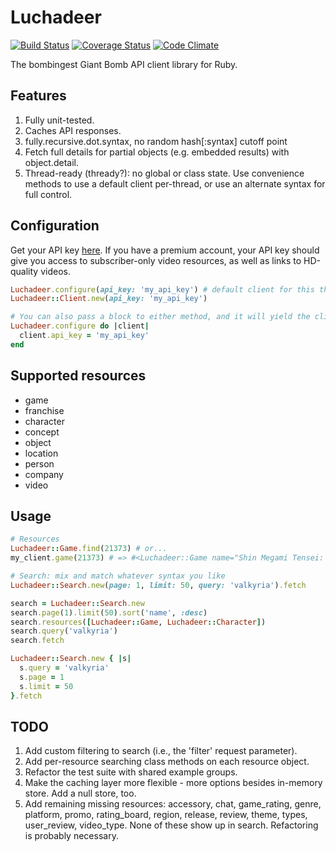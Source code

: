 # Luchadeer

[![Build Status](https://travis-ci.org/paulfri/luchadeer.png?branch=master)][build]
[![Coverage Status](https://coveralls.io/repos/paulfri/luchadeer/badge.png?branch=master)][coverage]
[![Code Climate](https://codeclimate.com/github/paulfri/luchadeer.png)][grade]

[build]: https://travis-ci.org/paulfri/luchadeer
[coverage]: https://coveralls.io/r/paulfri/luchadeer?branch=master
[grade]: https://codeclimate.com/github/paulfri/luchadeer

The bombingest Giant Bomb API client library for Ruby.

## Features
1. Fully unit-tested.
2. Caches API responses.
3. fully.recursive.dot.syntax, no random hash[:syntax] cutoff point
4. Fetch full details for partial objects (e.g. embedded results) with object.detail.
5. Thread-ready (thready?): no global or class state. Use convenience methods to use a default client per-thread, or use an alternate syntax for full control.

## Configuration
Get your API key [here](http://www.giantbomb.com/api). If you have a premium account, your API key should give you access to subscriber-only video resources, as well as links to HD-quality videos.

```ruby
Luchadeer.configure(api_key: 'my_api_key') # default client for this thread
Luchadeer::Client.new(api_key: 'my_api_key')

# You can also pass a block to either method, and it will yield the client object to configure to your liking.
Luchadeer.configure do |client|
  client.api_key = 'my_api_key'
end
```

## Supported resources
* game
* franchise
* character
* concept
* object
* location
* person
* company
* video

## Usage

```ruby
# Resources
Luchadeer::Game.find(21373) # or...
my_client.game(21373) # => #<Luchadeer::Game name="Shin Megami Tensei: Persona 4" ...>

# Search: mix and match whatever syntax you like
Luchadeer::Search.new(page: 1, limit: 50, query: 'valkyria').fetch

search = Luchadeer::Search.new
search.page(1).limit(50).sort('name', :desc)
search.resources([Luchadeer::Game, Luchadeer::Character])
search.query('valkyria')
search.fetch

Luchadeer::Search.new { |s|
  s.query = 'valkyria'
  s.page = 1
  s.limit = 50
}.fetch
```

## TODO
1. Add custom filtering to search (i.e., the 'filter' request parameter).
2. Add per-resource searching class methods on each resource object.
3. Refactor the test suite with shared example groups.
4. Make the caching layer more flexible - more options besides in-memory store. Add a null store, too.
5. Add remaining missing resources: accessory, chat, game_rating, genre, platform, promo, rating_board, region, release, review, theme, types, user_review, video_type. None of these show up in search. Refactoring is probably necessary.
